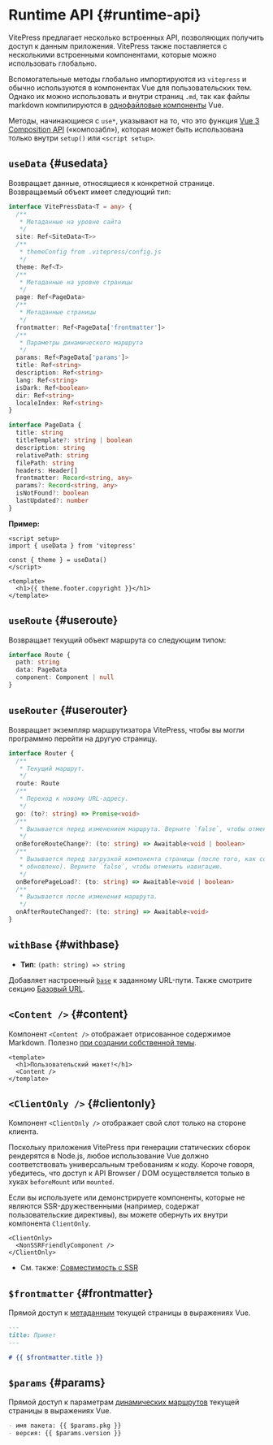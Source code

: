 # Runtime API {#runtime-api}

VitePress предлагает несколько встроенных API, позволяющих получить доступ к данным приложения. VitePress также поставляется с несколькими встроенными компонентами, которые можно использовать глобально.

Вспомогательные методы глобально импортируются из `vitepress` и обычно используются в компонентах Vue для пользовательских тем. Однако их можно использовать и внутри страниц `.md`, так как файлы markdown компилируются в [однофайловые компоненты](https://ru.vuejs.org/guide/scaling-up/sfc.html) Vue.

Методы, начинающиеся с `use*`, указывают на то, что это функция [Vue 3 Composition API](https://ru.vuejs.org/guide/introduction.html#composition-api) («композабл»), которая может быть использована только внутри `setup()` или `<script setup>`.

## `useData` <Badge type="info" text="композабл" /> {#usedata}

Возвращает данные, относящиеся к конкретной странице. Возвращаемый объект имеет следующий тип:

```ts
interface VitePressData<T = any> {
  /**
   * Метаданные на уровне сайта
   */
  site: Ref<SiteData<T>>
  /**
   * themeConfig from .vitepress/config.js
   */
  theme: Ref<T>
  /**
   * Метаданные на уровне страницы
   */
  page: Ref<PageData>
  /**
   * Метаданные страницы
   */
  frontmatter: Ref<PageData['frontmatter']>
  /**
   * Параметры динамического маршрута
   */
  params: Ref<PageData['params']>
  title: Ref<string>
  description: Ref<string>
  lang: Ref<string>
  isDark: Ref<boolean>
  dir: Ref<string>
  localeIndex: Ref<string>
}

interface PageData {
  title: string
  titleTemplate?: string | boolean
  description: string
  relativePath: string
  filePath: string
  headers: Header[]
  frontmatter: Record<string, any>
  params?: Record<string, any>
  isNotFound?: boolean
  lastUpdated?: number
}
```

**Пример:**

```vue
<script setup>
import { useData } from 'vitepress'

const { theme } = useData()
</script>

<template>
  <h1>{{ theme.footer.copyright }}</h1>
</template>
```

## `useRoute` <Badge type="info" text="композабл" /> {#useroute}

Возвращает текущий объект маршрута со следующим типом:

```ts
interface Route {
  path: string
  data: PageData
  component: Component | null
}
```

## `useRouter` <Badge type="info" text="композабл" /> {#userouter}

Возвращает экземпляр маршрутизатора VitePress, чтобы вы могли программно перейти на другую страницу.

```ts
interface Router {
  /**
   * Текущий маршрут.
   */
  route: Route
  /**
   * Переход к новому URL-адресу.
   */
  go: (to?: string) => Promise<void>
  /**
   * Вызывается перед изменением маршрута. Верните `false`, чтобы отменить навигацию.
   */
  onBeforeRouteChange?: (to: string) => Awaitable<void | boolean>
  /**
   * Вызывается перед загрузкой компонента страницы (после того, как состояние истории
   * обновлено). Верните `false`, чтобы отменить навигацию.
   */
  onBeforePageLoad?: (to: string) => Awaitable<void | boolean>
  /**
   * Вызывается после изменения маршрута.
   */
  onAfterRouteChanged?: (to: string) => Awaitable<void>
}
```

## `withBase` <Badge type="info" text="хелпер" /> {#withbase}

- **Тип**: `(path: string) => string`

Добавляет настроенный [`base`](./site-config#base) к заданному URL-пути. Также смотрите секцию [Базовый URL](../guide/asset-handling#base-url).

## `<Content />` <Badge type="info" text="компонент" /> {#content}

Компонент `<Content />` отображает отрисованное содержимое Markdown. Полезно [при создании собственной темы](../guide/custom-theme).

```vue
<template>
  <h1>Пользовательский макет!</h1>
  <Content />
</template>
```

## `<ClientOnly />` <Badge type="info" text="компонент" /> {#clientonly}

Компонент `<ClientOnly />` отображает свой слот только на стороне клиента.

Поскольку приложения VitePress при генерации статических сборок рендерятся в Node.js, любое использование Vue должно соответствовать универсальным требованиям к коду. Короче говоря, убедитесь, что доступ к API Browser / DOM осуществляется только в хуках `beforeMount` или `mounted`.

Если вы используете или демонстрируете компоненты, которые не являются SSR-дружественными (например, содержат пользовательские директивы), вы можете обернуть их внутри компонента `ClientOnly`.

```vue-html
<ClientOnly>
  <NonSSRFriendlyComponent />
</ClientOnly>
```

- См. также: [Совместимость с SSR](../guide/ssr-compat)

## `$frontmatter` <Badge type="info" text="глобальный шаблон" /> {#frontmatter}

Прямой доступ к [метаданным](../guide/frontmatter) текущей страницы в выражениях Vue.

```md
---
title: Привет
---

# {{ $frontmatter.title }}
```

## `$params` <Badge type="info" text="глобальный шаблон" /> {#params}

Прямой доступ к параметрам [динамических маршрутов](../guide/routing#dynamic-routes) текущей страницы в выражениях Vue.

```md
- имя пакета: {{ $params.pkg }}
- версия: {{ $params.version }}
```
